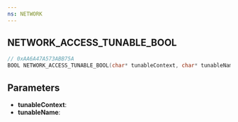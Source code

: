 ```yaml
---
ns: NETWORK
---
```

## NETWORK_ACCESS_TUNABLE_BOOL

```c
// 0xAA6A47A573ABB75A
BOOL NETWORK_ACCESS_TUNABLE_BOOL(char* tunableContext, char* tunableName);
```

## Parameters
* **tunableContext**:
* **tunableName**:

